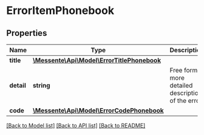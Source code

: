 # ErrorItemPhonebook

## Properties
Name | Type | Description | Notes
------------ | ------------- | ------------- | -------------
**title** | [**\Messente\Api\Model\ErrorTitlePhonebook**](ErrorTitlePhonebook.md) |  | 
**detail** | **string** | Free form more detailed description of the error. | 
**code** | [**\Messente\Api\Model\ErrorCodePhonebook**](ErrorCodePhonebook.md) |  | 

[[Back to Model list]](../README.md#documentation-for-models) [[Back to API list]](../README.md#documentation-for-api-endpoints) [[Back to README]](../README.md)



